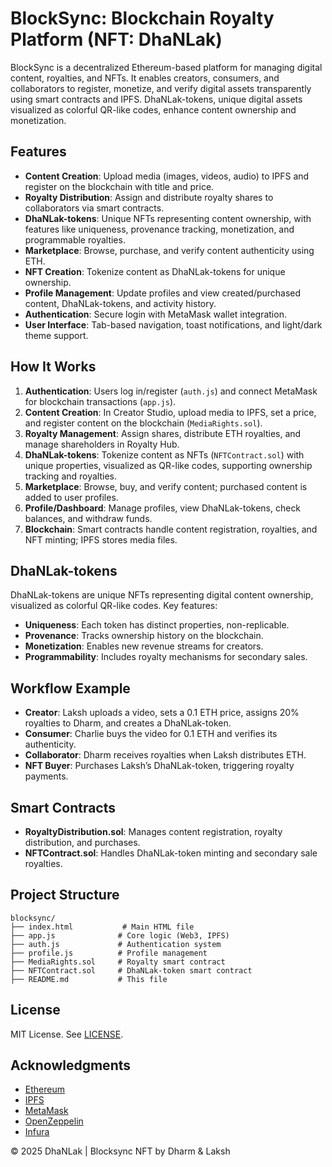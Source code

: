 # BlockSync: Blockchain Royalty Platform (NFT: DhaNLak)

BlockSync is a decentralized Ethereum-based platform for managing digital content, royalties, and NFTs. It enables creators, consumers, and collaborators to register, monetize, and verify digital assets transparently using smart contracts and IPFS. DhaNLak-tokens, unique digital assets visualized as colorful QR-like codes, enhance content ownership and monetization.

## Features

- **Content Creation**: Upload media (images, videos, audio) to IPFS and register on the blockchain with title and price.
- **Royalty Distribution**: Assign and distribute royalty shares to collaborators via smart contracts.
- **DhaNLak-tokens**: Unique NFTs representing content ownership, with features like uniqueness, provenance tracking, monetization, and programmable royalties.
- **Marketplace**: Browse, purchase, and verify content authenticity using ETH.
- **NFT Creation**: Tokenize content as DhaNLak-tokens for unique ownership.
- **Profile Management**: Update profiles and view created/purchased content, DhaNLak-tokens, and activity history.
- **Authentication**: Secure login with MetaMask wallet integration.
- **User Interface**: Tab-based navigation, toast notifications, and light/dark theme support.

## How It Works

1. **Authentication**: Users log in/register (`auth.js`) and connect MetaMask for blockchain transactions (`app.js`).
2. **Content Creation**: In Creator Studio, upload media to IPFS, set a price, and register content on the blockchain (`MediaRights.sol`).
3. **Royalty Management**: Assign shares, distribute ETH royalties, and manage shareholders in Royalty Hub.
4. **DhaNLak-tokens**: Tokenize content as NFTs (`NFTContract.sol`) with unique properties, visualized as QR-like codes, supporting ownership tracking and royalties.
5. **Marketplace**: Browse, buy, and verify content; purchased content is added to user profiles.
6. **Profile/Dashboard**: Manage profiles, view DhaNLak-tokens, check balances, and withdraw funds.
7. **Blockchain**: Smart contracts handle content registration, royalties, and NFT minting; IPFS stores media files.

## DhaNLak-tokens
DhaNLak-tokens are unique NFTs representing digital content ownership, visualized as colorful QR-like codes. Key features:
- **Uniqueness**: Each token has distinct properties, non-replicable.
- **Provenance**: Tracks ownership history on the blockchain.
- **Monetization**: Enables new revenue streams for creators.
- **Programmability**: Includes royalty mechanisms for secondary sales.

## Workflow Example
- **Creator**: Laksh uploads a video, sets a 0.1 ETH price, assigns 20% royalties to Dharm, and creates a DhaNLak-token.
- **Consumer**: Charlie buys the video for 0.1 ETH and verifies its authenticity.
- **Collaborator**: Dharm receives royalties when Laksh distributes ETH.
- **NFT Buyer**: Purchases Laksh’s DhaNLak-token, triggering royalty payments.

## Smart Contracts
- **RoyaltyDistribution.sol**: Manages content registration, royalty distribution, and purchases.
- **NFTContract.sol**: Handles DhaNLak-token minting and secondary sale royalties.

## Project Structure
```
blocksync/
├── index.html           # Main HTML file
├── app.js              # Core logic (Web3, IPFS)
├── auth.js             # Authentication system
├── profile.js          # Profile management
├── MediaRights.sol     # Royalty smart contract
├── NFTContract.sol     # DhaNLak-token smart contract
├── README.md           # This file
```
## License
MIT License. See [LICENSE](LICENSE).

## Acknowledgments
- [Ethereum](https://ethereum.org/)
- [IPFS](https://ipfs.io/)
- [MetaMask](https://metamask.io/)
- [OpenZeppelin](https://openzeppelin.com/)
- [Infura](https://infura.io/)

© 2025 DhaNLak | Blocksync NFT by Dharm & Laksh
